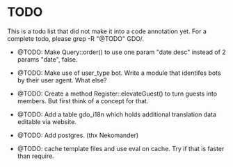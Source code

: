 # TODO

This is a todo list that did not make it into a code annotation yet.
For a complete todo, please grep -R "@TODO" GDO/.

- @TODO: Make Query::order() to use one param "date desc" instead of 2 params "date", false.

- @TODO: Make use of user_type bot. Write a module that identifes bots by their user agent. What else?

- @TODO: Create a method Register::elevateGuest() to turn guests into members. But first think of a concept for that.

- @TODO: Add a table gdo_i18n which holds additional translation data editable via website.

- @TODO: Add postgres. (thx Nekomander)

- @TODO: cache template files and use eval on cache. Try if that is faster than require.
